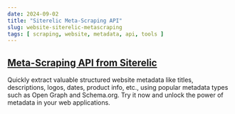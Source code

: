```yaml
---
date: 2024-09-02
title: "Siterelic Meta-Scraping API"
slug: website-siterelic-metascraping
tags: [ scraping, website, metadata, api, tools ]
---
```




## [Meta-Scraping API from Siterelic][1]

Quickly extract valuable structured website metadata like titles, descriptions, logos, dates, product info, etc., using popular metadata types such as Open Graph and Schema.org. Try it now and unlock the power of metadata in your web applications.



  [1]: https://siterelic.com/metascraping
